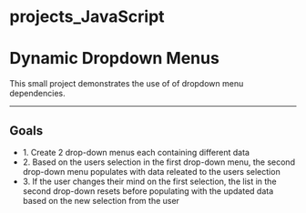 # projects_JavaScript
<h1>Dynamic Dropdown Menus</h1>
<p>This small project demonstrates the use of of dropdown menu dependencies.</p>
<hr>
<h2>Goals</h2>
<ul>
<li>1. Create 2 drop-down menus each containing different data</li>
<li>2. Based on the users selection in the first drop-down menu, the second drop-down menu populates with data releated to the users selection</li>
<li>3. If the user changes their mind on the first selection, the list in the second drop-down resets before populating with the updated data based on the new selection from the user</li>
</ul>
